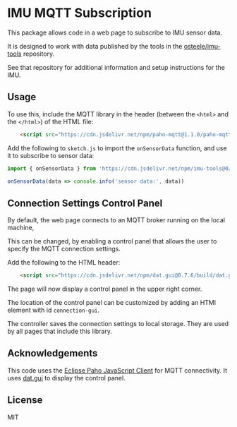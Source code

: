 # IMU MQTT Subscription

This package allows code in a web page to subscribe to IMU sensor data.

It is designed to work with data published by the tools in the
[osteele/imu-tools](https://github.com/osteele/imu-tools) repository.

See that repository for additional information and setup instructions for the
IMU.

## Usage

To use this, include the MQTT library in the header (between the `<html>` and
the `</html>`) of the HTML file:

```html
    <script src="https://cdn.jsdelivr.net/npm/paho-mqtt@1.1.0/paho-mqtt.js"></script>
```

Add the following to `sketch.js` to import the `onSensorData` function, and use
it to subscribe to sensor data:

```js
import { onSensorData } from 'https://cdn.jsdelivr.net/npm/imu-tools@0/index.js'

onSensorData(data => console.info('sensor data:', data))
```

## Connection Settings Control Panel

By default, the web page connects to an MQTT broker running on the local machine,

This can be changed, by enabling a control panel that allows the user to specify
the MQTT connection settings.

Add the following to the HTML header:

```html
    <script src="https://cdn.jsdelivr.net/npm/dat.gui@0.7.6/build/dat.gui.min.js"></script>
```

The page will now display a control panel in the upper right corner.

The location of the control panel can be customized by adding an HTMl element
with id `connection-gui`.

The controller saves the connection settings to local storage. They are used by
all pages that include this library.

## Acknowledgements

This code uses the [Eclipse Paho JavaScript
Client](https://www.eclipse.org/paho/clients/js/) for MQTT connectivity. It uses
[dat.gui](https://github.com/dataarts/dat.gui) to display the control panel.

## License

MIT
